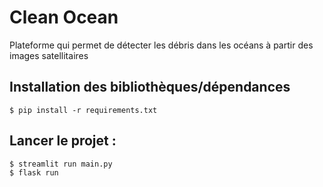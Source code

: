 # Clean Ocean
Plateforme qui permet de détecter les débris dans les océans à partir des images satellitaires

## Installation des bibliothèques/dépendances
    $ pip install -r requirements.txt

## Lancer le projet :
    $ streamlit run main.py
    $ flask run
